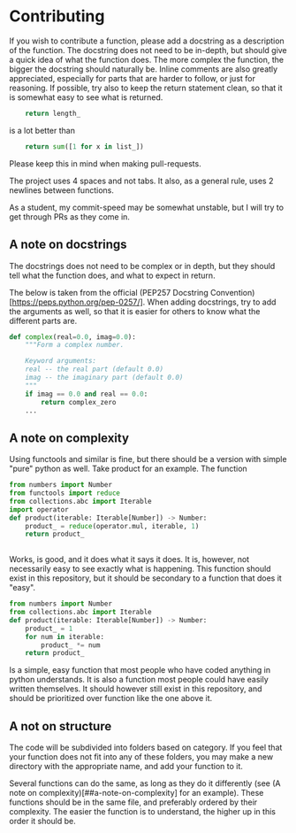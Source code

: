 # Contributing
If you wish to contribute a function, please add a docstring as a description of the function.
The docstring does not need to be in-depth, but should give a quick idea of what the function does.
The more complex the function, the bigger the docstring should naturally be.
Inline comments are also greatly appreciated, especially for parts that are harder to follow, or just for reasoning.
If possible, try also to keep the return statement clean, so that it is somewhat easy to see what is returned.
```python
    return length_
```
is a lot better than
```python
    return sum([1 for x in list_])
```
Please keep this in mind when making pull-requests.

The project uses 4 spaces and not tabs. It also, as a general rule, uses 2 newlines between functions.

As a student, my commit-speed may be somewhat unstable, but I will try to get through PRs as they come in.

## A note on docstrings
The docstrings does not need to be complex or in depth, but they should tell what the function does, and what to expect in return.

The below is taken from the official (PEP257 Docstring Convention)[https://peps.python.org/pep-0257/].
When adding docstrings, try to add the arguments as well, so that it is easier for others to know what the different parts are.
```python
def complex(real=0.0, imag=0.0):
    """Form a complex number.

    Keyword arguments:
    real -- the real part (default 0.0)
    imag -- the imaginary part (default 0.0)
    """
    if imag == 0.0 and real == 0.0:
        return complex_zero
    ...
```


## A note on complexity
Using functools and similar is fine, but there should be a version with simple "pure" python as well. 
Take product for an example. The function
```python
from numbers import Number
from functools import reduce
from collections.abc import Iterable
import operator
def product(iterable: Iterable[Number]) -> Number:
    product_ = reduce(operator.mul, iterable, 1)
    return product_
    
```
Works, is good, and it does what it says it does. It is, however, not necessarily easy to see exactly what is happening.
This function should exist in this repository, but it should be secondary to a function that does it "easy".
```python
from numbers import Number
from collections.abc import Iterable
def product(iterable: Iterable[Number]) -> Number:
    product_ = 1
    for num in iterable:
        product_ *= num
    return product_
```
Is a simple, easy function that most people who have coded anything in python understands.
It is also a function most people could have easily written themselves.
It should however still exist in this repository, and should be prioritized over function like the one above it. 


## A not on structure
The code will be subdivided into folders based on category.
If you feel that your function does not fit into any of these folders, you may make a new directory with the appropriate name, and add your function to it.

Several functions can do the same, as long as they do it differently \(see (A note on complexity)[##a-note-on-complexity] for an example\).
These functions should be in the same file, and preferably ordered by their complexity.
The easier the function is to understand, the higher up in this order it should be. 
